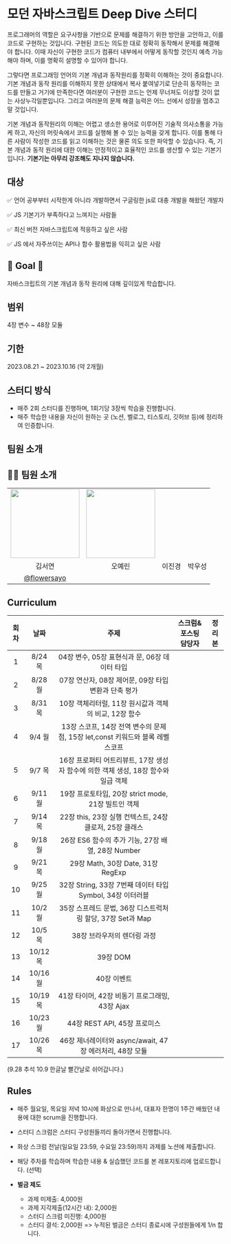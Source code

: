 # 모던 자바스크립트 Deep Dive 스터디

프로그래머의 역할은 요구사항을 기반으로 문제를 해결하기 위한 방안을 고안하고, 
이를 코드로 구현하는 것입니다. 구현된 코드는 의도한 대로 정확히 동작해서 문제를 해결해야 합니다. 이때 자신이 구현한 코드가 컴퓨터 내부에서 어떻게 동작할 것인지 예측 가능해야 하며, 이를 명확히 설명할 수 있어야 합니다.

그렇다면 프로그래밍 언어의 기본 개념과 동작원리를 정확히 이해하는 것이 중요합니다.
기본 개념과 동작 원리를 이해하지 못한 상태에서 복사 붙여넣기로 단순히 동작하는 코드를 만들고 거기에 만족한다면 여러분이 구현한 코드는 언제 무너져도 이상할 것이 없는 사상누각일뿐입니다. 
그리고 여러분의 문제 해결 능력은 어느 선에서 성장을 멈추고 말 것입니다.


기본 개념과 동작원리의 이해는 어렵고 생소한 용어로 이루어진 기술적 의사소통을 가능케 하고, 자신의 머릿속에서 코드를 실행해 볼 수 있는 능력을 갖게 합니다. 이를 통해 다른 사람이 작성한 코드를 읽고 이해하는 것은 물론 의도 또한 파악할 수 있습니다. 즉, 기본 개념과 동작 원리에 대한 이해는 안정적이고 효율적인 코드를 생산할 수 있는 기본기입니다. **기본기는 아무리 강조해도 지나지 않습니다.**


## 대상

✅ 언어 공부부터 시작한게 아니라 개발하면서 구글링한 js로 대충 개발을 해왔던 개발자

✅ JS 기본기가 부족하다고 느껴지는 사람들

✅ 최신 버전 자바스크립트에 적응하고 싶은 사람

✅ JS 에서 자주쓰이는 API나 함수 활용법을 익히고 싶은 사람

## 🏁 Goal 🏁
자바스크립트의 기본 개념과 동작 원리에 대해 깊이있게 학습합니다.

## 범위
4장 변수 ~ 48장 모듈

## 기한 

2023.08.21 ~ 2023.10.16 (약 2개월) 


## 스터디 방식

- 매주 2회 스터디를 진행하며, 1회기당 3장씩 학습을 진행합니다. 
- 매주 학습한 내용을 자신이 원하는 곳 (노션, 벨로그, 티스토리, 깃허브 등)에 정리하여 인증합니다.

## 팀원 소개 


## 🧑‍💻 팀원 소개

  <table>
    <tr>
      <td align="center"><img src="https://github.com/flowersayo.png" width="160"></td>
      <td align="center"><img src="https://github.com/Gaeun-Kwon.png" width="160"></td>
    </tr>
    <tr>
      <td align="center"> 김서연 </td>
      <td align="center"> 오예린 </td>
        <td align="center"> 이진경 </td>
      <td align="center"> 박우성 </td>
    </tr>
    <tr>
      <td align="center"><a href="https://github.com/HyewonKkang" target="_blank">@flowersayo</a></td>
      <td align="center"><a href="https://github.com/yscriuf" target="_blank" width="160"></a></td>
      <td align="center"><a href="https://github.com/yscriuf" target="_blank" width="160"></a></td>
      <td align="center"><a href="https://github.com/yscriuf" target="_blank" width="160"></a></td>
    </tr>
  </table>


## Curriculum

| 회차 | 날짜    | 주제                                        | 스크럼&포스팅 담당자 | 정리본 |
|:----:|:-------:|:------------------------------------------:|:------------------:|:------:|
|  1   |  8/24 목   | 04장 변수, 05장 표현식과 문, 06장 데이터 타입 |                    |        |
|  2   |  8/28 월   | 07장 연산자, 08장 제어문, 09장 타입변환과 단축 평가 |                |        |
|  3   |  8/31 목   | 10장 객체리터럴, 11장 원시값과 객체의 비교, 12장 함수 |              |        |
|  4   |  9/4 월    | 13장 스코프, 14장 전역 변수의 문제점, 15장 let,const 키워드와 블록 레벨 스코프 | | |
|  5   |  9/7 목    | 16장 프로퍼티 어트리뷰트, 17장 생성자 함수에 의한 객체 생성, 18장 함수와 일급 객체 | | |
|  6   |  9/11 월   | 19장 프로토타입, 20장 strict mode, 21장 빌트인 객체 |                |        |
|  7   |  9/14 목   | 22장 this, 23장 실행 컨텍스트, 24장 클로저, 25장 클래스 |          |        |
|  8   |  9/18 월   | 26장 ES6 함수의 추가 기능, 27장 배열, 28장 Number |            |        |
|  9   |  9/21 목   | 29장 Math, 30장 Date, 31장 RegExp             |                    |        |
| 10   |  9/25 월   | 32장 String, 33장 7번째 데이터 타입 Symbol, 34장 이터러블 |         |        |
| 11   | 10/2 월    | 35장 스프레드 문법, 36장 디스트럭처링 할당, 37장 Set과 Map |         |        |
| 12   | 10/5 목    | 38장 브라우저의 렌더링 과정                  |                    |        |
| 13   | 10/12 목   | 39장 DOM                                   |                    |        |
|  14  | 10/16 월   | 40장 이벤트                                |                    |        |
|  15  | 10/19 목   | 41장 타이머, 42장 비동기 프로그래밍, 43장 Ajax |                   |        |
|  16  | 10/23 월   | 44장 REST API, 45장 프로미스               |                    |        |
|  17  | 10/26 목   | 46장 제너레이터와 async/await, 47장 에러처리, 48장 모듈 |         |        |



(9.28 추석 10.9 한글날 빨간날로 쉬어갑니다.)



## Rules
- 매주 월요일, 목요일 저녁 10시에 화상으로 만나서, 대표자 한명이 1주간 배웠던 내용에 대한 scrum을 진행합니다.
- 스터디 스크럼은 스터디 구성원들끼리 돌아가면서 진행합니다.
- 화상 스크럼 전날(일요일 23:59, 수요일 23:59)까지 과제를 노션에 제출합니다.
- 해당 주차를 학습하며 학습한 내용 & 실습했던 코드를 본 레포지토리에 업로드합니다. (선택)

- **벌금 제도**
    - 과제 미제출: 4,000원
    - 과제 지각제출(12시간 내): 2,000원
    - 스터디 스크럼 미진행: 4,000원
    - 스터디 결석: 2,000원
 => 누적된 벌금은 스터디 종료시에 구성원들에게 1/n 합니다.
